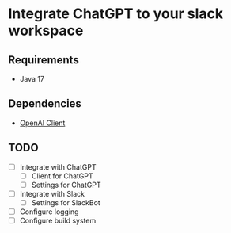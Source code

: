 # Integrate ChatGPT to your slack workspace

## Requirements
- Java 17

## Dependencies
- [OpenAI Client](https://github.com/Aallam/openai-kotlin)

## TODO
- [ ] Integrate with ChatGPT
  - [ ] Client for ChatGPT
  - [ ] Settings for ChatGPT
- [ ] Integrate with Slack
  - [ ] Settings for SlackBot
- [ ] Configure logging
- [ ] Configure build system
